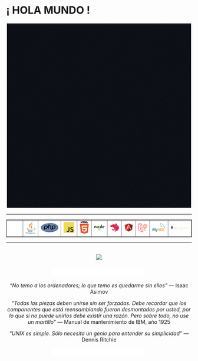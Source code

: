 # ¡ HOLA MUNDO !
<p align=center>
  <kbd><a href="#"><img src="/Dise%C3%B1o%20sin%20t%C3%ADtulo(6).gif"/></a></kbd>
</p>

-----------------------------

<table border=1 align=center>
<tr align=center>
  <td><a href="#"><img src="/pngegg.png"></a></td>
  <td><a href="#"><img src="/java-logotic.png"></a></td>
  <td><a href="#"><img src="/php-logo.png"></a></td>
  <td><a href="#"><img src="/JavaScript-logo.png"></a></td>
<td><img src="/html-5-logotic.png"></td>
<td><img src="/nodejs-logotic.png"></td>
<td><img src="/nest-js-logotic.png"></td>
<td><img src="/angular-icon.png"></td>
<td><img src="/laravel-logotic.png"></td>
<td><img src="/mysql-logotic.png"></td>
<td><img src="/mongodb-logotic.png"></td>
</tr>
</table>

--------------------------------------
<div align="center">
<br>
<img src="https://github-readme-stats.vercel.app/api/top-langs/?username=svt86&theme=dark"
</div>
<br>
<br>
<div align="center">
<img width=50% src="https://github.com/SVT86/SVT86/blob/main/2154993.png">
<p><em> “No temo a los ordenadores; lo que temo es quedarme sin ellos” </em>
— Isaac Asimov
</p>  
<p><em>“Todas las piezas deben unirse sin ser forzadas. Debe recordar que los componentes que está reensamblando fueron desmontados por usted, por lo que si no puede unirlos debe existir una razón. Pero sobre todo, no use un martillo”</em>
— Manual de mantenimiento de IBM, año 1925
</p>
  
  <p><em> “UNIX es simple. Sólo necesita un genio para entender su simplicidad”</em>
— Dennis Ritchie
</p>
  <img width=50% src="https://github.com/SVT86/SVT86/blob/main/2154993.png">
</div>

